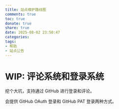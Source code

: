 ```yaml
---
title: 站点维护路线图
comments: true
toc: true
donate: true
share: true
date: 2025-08-02 23:50:47
categories:
tags:
- 帮助
- 站点公告
---
```


# WIP: 评论系统和登录系统

挖个大坑，支持通过 GitHub 进行登录和评论。

会提供 GitHub OAuth 登录和 GitHub PAT 登录两种方式。